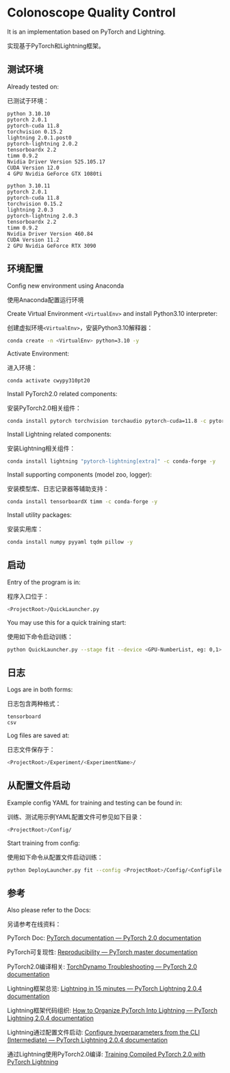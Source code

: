# Colonoscope Quality Control

It is an implementation based on PyTorch and Lightning.

实现基于PyTorch和Lightning框架。

## 测试环境

Already tested on:

已测试于环境：

```
python 3.10.10
pytorch 2.0.1
pytorch-cuda 11.8
torchvision 0.15.2
lightning 2.0.1.post0
pytorch-lightning 2.0.2
tensorboardx 2.2
timm 0.9.2
Nvidia Driver Version 525.105.17
CUDA Version 12.0 
4 GPU Nvidia GeForce GTX 1080ti
```

```
python 3.10.11
pytorch 2.0.1
pytorch-cuda 11.8
torchvision 0.15.2
lightning 2.0.3
pytorch-lightning 2.0.3
tensorboardx 2.2
timm 0.9.2
Nvidia Driver Version 460.84
CUDA Version 11.2 
2 GPU Nvidia GeForce RTX 3090
```

## 环境配置

Config new environment using Anaconda

使用Anaconda配置运行环境

Create Virtual Environment `<VirtualEnv>` and install Python3.10 interpreter:

创建虚拟环境`<VirtualEnv>`，安装Python3.10解释器：

```bash
conda create -n <VirtualEnv> python=3.10 -y
```

Activate Environment:

进入环境：

```bash
conda activate cwypy310pt20
```

Install PyTorch2.0 related components:

安装PyTorch2.0相关组件：

```bash
conda install pytorch torchvision torchaudio pytorch-cuda=11.8 -c pytorch -c nvidia -y
```

Install Lightning related components:

安装Lightning相关组件：

```bash
conda install lightning "pytorch-lightning[extra]" -c conda-forge -y
```

Install supporting components (model zoo, logger):

安装模型库、日志记录器等辅助支持：

```bash
conda install tensorboardX timm -c conda-forge -y
```

Install utility packages:

安装实用库：

```bash
conda install numpy pyyaml tqdm pillow -y
```

## 启动

Entry of the program is in:

程序入口位于：

```bash
<ProjectRoot>/QuickLauncher.py
```

You may use this for a quick training start:

使用如下命令启动训练：

```bash
python QuickLauncher.py --stage fit --device <GPU-NumberList, eg: 0,1>
```

## 日志

Logs are in both forms:

日志包含两种格式：

```
tensorboard
csv
```
Log files are saved at:

日志文件保存于：

```bash
<ProjectRoot>/Experiment/<ExperimentName>/
```

## 从配置文件启动

Example config YAML for training and testing can be found in:

训练、测试用示例YAML配置文件可参见如下目录：

```bash
<ProjectRoot>/Config/
```

Start training from config:

使用如下命令从配置文件启动训练：

```bash
python DeployLauncher.py fit --config <ProjectRoot>/Config/<ConfigFile.yaml>
```

## 参考

Also please refer to the Docs: 

另请参考在线资料：

PyTorch Doc: [PyTorch documentation — PyTorch 2.0 documentation](https://pytorch.org/docs/2.0/)

PyTorch可复现性: [Reproducibility — PyTorch master documentation](https://pytorch.org/docs/master/notes/randomness.html#reproducibility)

PyTorch2.0编译相关: [TorchDynamo Troubleshooting — PyTorch 2.0 documentation](https://pytorch.org/docs/stable/dynamo/troubleshooting.html)

Lightning框架总览: [Lightning in 15 minutes — PyTorch Lightning 2.0.4 documentation](https://lightning.ai/docs/pytorch/stable/starter/introduction.html)

Lightning框架代码组织: [How to Organize PyTorch Into Lightning — PyTorch Lightning 2.0.4 documentation](https://lightning.ai/docs/pytorch/stable/starter/converting.html)

Lightning通过配置文件启动: [Configure hyperparameters from the CLI (Intermediate) — PyTorch Lightning 2.0.4 documentation](https://lightning.ai/docs/pytorch/stable/cli/lightning_cli_intermediate.html)

通过Lightning使用PyTorch2.0编译: [Training Compiled PyTorch 2.0 with PyTorch Lightning](https://lightning.ai/pages/blog/training-compiled-pytorch-2.0-with-pytorch-lightning/)

